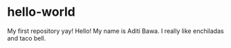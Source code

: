 # hello-world
My first repository yay! 
Hello! My name is Aditi Bawa. I really like enchiladas and taco bell.
